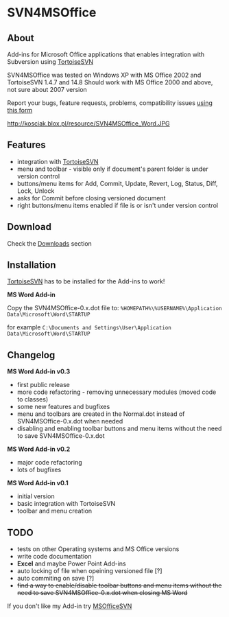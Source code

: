 # SVN4MSOffice #

## About ##

Add-ins for Microsoft Office applications that enables integration with Subversion using [TortoiseSVN](http://tortoisesvn.net/)

SVN4MSOffice was tested on Windows XP with MS Office 2002 and TortoiseSVN 1.4.7 and 14.8
Should work with MS Office 2000 and above, not sure about 2007 version

Report your bugs, feature requests, problems, compatibility issues [using this form](https://spreadsheets.google.com/viewform?key=pZZrFZQpaNhqG84CDsYk7OQ&email=true)

http://kosciak.blox.pl/resource/SVN4MSOffice_Word.JPG


## Features ##

  * integration with [TortoiseSVN](http://tortoisesvn.net/)
  * menu and toolbar - visible only if document's parent folder is under version control
  * buttons/menu items for Add, Commit, Update, Revert, Log, Status, Diff, Lock, Unlock
  * asks for Commit before closing versioned document
  * right buttons/menu items enabled if file is or isn't under version control

## Download ##

Check the [Downloads](http://code.google.com/p/svn4msoffice/downloads/list) section


## Installation ##

[TortoiseSVN](http://tortoisesvn.net/) has to be installed for the Add-ins to work!

**MS Word Add-in**

Copy the SVN4MSOffice-0.x.dot file to:
`%HOMEPATH%\%USERNAME%\Application Data\Microsoft\Word\STARTUP`

for example
`C:\Documents and Settings\User\Application Data\Microsoft\Word\STARTUP`

## Changelog ##

**MS Word Add-in v0.3**
  * first public release
  * more code refactoring - removing unnecessary modules (moved code to classes)
  * some new features and bugfixes
  * menu and toolbars are created in the Normal.dot instead of SVN4MSOffice-0.x.dot when needed
  * disabling and enabling toolbar buttons and menu items without the need to save SVN4MSOffice-0.x.dot

**MS Word Add-in v0.2**
  * major code refactoring
  * lots of bugfixes

**MS Word Add-in v0.1**
  * initial version
  * basic integration with TortoiseSVN
  * toolbar and menu creation


## TODO ##

  * tests on other Operating systems and MS Office versions
  * write code documentation
  * **Excel** and maybe Power Point Add-ins
  * auto locking of file when opeining versioned file [?]
  * auto commiting on save [?]
  * ~~find a way to enable/disable toolbar buttons and menu items without the need to save SVN4MSOffice-0.x.dot when closing MS Word~~



If you don't like my Add-in try [MSOfficeSVN](http://code.google.com/p/msofficesvn/)